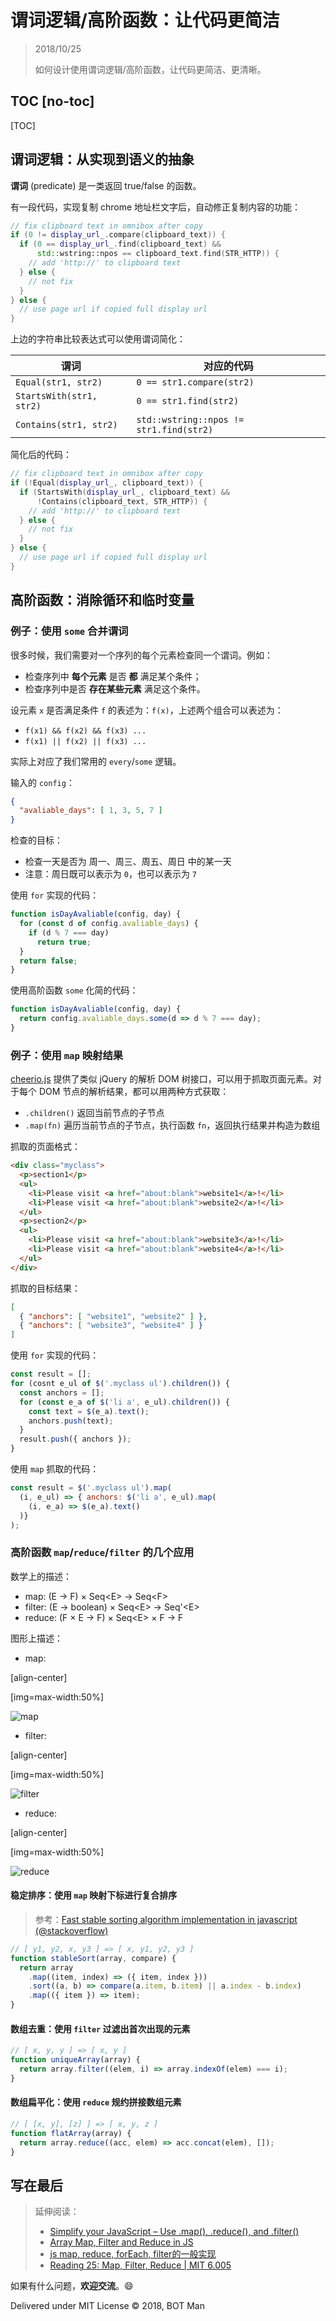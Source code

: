 ﻿# 谓词逻辑/高阶函数：让代码更简洁

> 2018/10/25
>
> 如何设计使用谓词逻辑/高阶函数，让代码更简洁、更清晰。

## TOC [no-toc]

[TOC]

## 谓词逻辑：从实现到语义的抽象

**谓词** (predicate) 是一类返回 true/false 的函数。

有一段代码，实现复制 chrome 地址栏文字后，自动修正复制内容的功能：

``` cpp
// fix clipboard text in omnibox after copy
if (0 != display_url_.compare(clipboard_text)) {
  if (0 == display_url_.find(clipboard_text) &&
      std::wstring::npos == clipboard_text.find(STR_HTTP)) {
    // add 'http://' to clipboard text
  } else {
    // not fix
  }
} else {
  // use page url if copied full display url
}
```

上边的字符串比较表达式可以使用谓词简化：

谓词 | 对应的代码
-----|-----
`Equal(str1, str2)`      | `0 == str1.compare(str2)`
`StartsWith(str1, str2)` | `0 == str1.find(str2)`
`Contains(str1, str2)`   | `std::wstring::npos != str1.find(str2)`

简化后的代码：

``` cpp
// fix clipboard text in omnibox after copy
if (!Equal(display_url_, clipboard_text)) {
  if (StartsWith(display_url_, clipboard_text) &&
      !Contains(clipboard_text, STR_HTTP)) {
    // add 'http://' to clipboard text
  } else {
    // not fix
  }
} else {
  // use page url if copied full display url
}
```

## 高阶函数：消除循环和临时变量

### 例子：使用 `some` 合并谓词

很多时候，我们需要对一个序列的每个元素检查同一个谓词。例如：

- 检查序列中 **每个元素** 是否 **都** 满足某个条件；
- 检查序列中是否 **存在某些元素** 满足这个条件。

设元素 `x` 是否满足条件 `f` 的表述为：`f(x)`，上述两个组合可以表述为：

- `f(x1) && f(x2) && f(x3) ...`
- `f(x1) || f(x2) || f(x3) ...`

实际上对应了我们常用的 `every`/`some` 逻辑。

输入的 `config`：

``` json
{
  "avaliable_days": [ 1, 3, 5, 7 ]
}
```

检查的目标：

- 检查一天是否为 周一、周三、周五、周日 中的某一天
- 注意：周日既可以表示为 `0`，也可以表示为 `7`

使用 `for` 实现的代码：

``` js
function isDayAvaliable(config, day) {
  for (const d of config.avaliable_days) {
    if (d % 7 === day)
      return true;
  }
  return false;
}
```

使用高阶函数 `some` 化简的代码：

``` js
function isDayAvaliable(config, day) {
  return config.avaliable_days.some(d => d % 7 === day);
}
```

### 例子：使用 `map` 映射结果

[cheerio.js](https://cheerio.js.org/) 提供了类似 jQuery 的解析 DOM 树接口，可以用于抓取页面元素。对于每个 DOM 节点的解析结果，都可以用两种方式获取：

- `.children()` 返回当前节点的子节点
- `.map(fn)` 遍历当前节点的子节点，执行函数 `fn`，返回执行结果并构造为数组

抓取的页面格式：

``` html
<div class="myclass">
  <p>section1</p>
  <ul>
    <li>Please visit <a href="about:blank">website1</a>!</li>
    <li>Please visit <a href="about:blank">website2</a>!</li>
  </ul>
  <p>section2</p>
  <ul>
    <li>Please visit <a href="about:blank">website3</a>!</li>
    <li>Please visit <a href="about:blank">website4</a>!</li>
  </ul>
</div>
```

抓取的目标结果：

``` json
[
  { "anchors": [ "website1", "website2" ] },
  { "anchors": [ "website3", "website4" ] }
]
```

使用 `for` 实现的代码：

``` js
const result = [];
for (cosnt e_ul of $('.myclass ul').children()) {
  const anchors = [];
  for (const e_a of $('li a', e_ul).children()) {
    const text = $(e_a).text();
    anchors.push(text);
  }
  result.push({ anchors });
}
```

使用 `map` 抓取的代码：

``` js
const result = $('.myclass ul').map(
  (i, e_ul) => { anchors: $('li a', e_ul).map(
    (i, e_a) => $(e_a).text()
  )}
);
```

### 高阶函数 `map`/`reduce`/`filter` 的几个应用

数学上的描述：

- map: (E → F) × Seq<‍E> → Seq<‍F>
- filter: (E → boolean) × Seq<‍E> → Seq'<‍E>
- reduce: (F × E → F) × Seq<‍E> × F → F

图形上描述：

- map:

[align-center]

[img=max-width:50%]

![map](https://atendesigngroup.com/sites/default/files/array-map.png)

- filter:

[align-center]

[img=max-width:50%]

![filter](https://atendesigngroup.com/sites/default/files/array-filter.png)

- reduce:

[align-center]

[img=max-width:50%]

![reduce](https://atendesigngroup.com/sites/default/files/array-reduce.png)

#### 稳定排序：使用 `map` 映射下标进行复合排序

> 参考：[Fast stable sorting algorithm implementation in javascript (@stackoverflow)](https://stackoverflow.com/questions/1427608/fast-stable-sorting-algorithm-implementation-in-javascript/48660568#48660568)

``` js
// [ y1, y2, x, y3 ] => [ x, y1, y2, y3 ]
function stableSort(array, compare) {
  return array
    .map((item, index) => ({ item, index }))
    .sort((a, b) => compare(a.item, b.item) || a.index - b.index)
    .map(({ item }) => item);
}
```

#### 数组去重：使用 `filter` 过滤出首次出现的元素

``` js
// [ x, y, y ] => [ x, y ]
function uniqueArray(array) {
  return array.filter((elem, i) => array.indexOf(elem) === i);
}
```

#### 数组扁平化：使用 `reduce` 规约拼接数组元素

``` js
// [ [x, y], [z] ] => [ x, y, z ]
function flatArray(array) {
  return array.reduce((acc, elem) => acc.concat(elem), []);
}
```

## 写在最后

> 延伸阅读：
>
> - [Simplify your JavaScript – Use .map(), .reduce(), and .filter()](https://medium.com/poka-techblog/simplify-your-javascript-use-map-reduce-and-filter-bd02c593cc2d)
> - [Array Map, Filter and Reduce in JS](https://atendesigngroup.com/blog/array-map-filter-and-reduce-js)
> - [js map, reduce, forEach, filter的一般实现](https://blog.csdn.net/u011700203/article/details/47191893)
> - [Reading 25: Map, Filter, Reduce | MIT 6.005](http://web.mit.edu/6.005/www/fa15/classes/25-map-filter-reduce/)

如果有什么问题，**欢迎交流**。😄

Delivered under MIT License &copy; 2018, BOT Man
